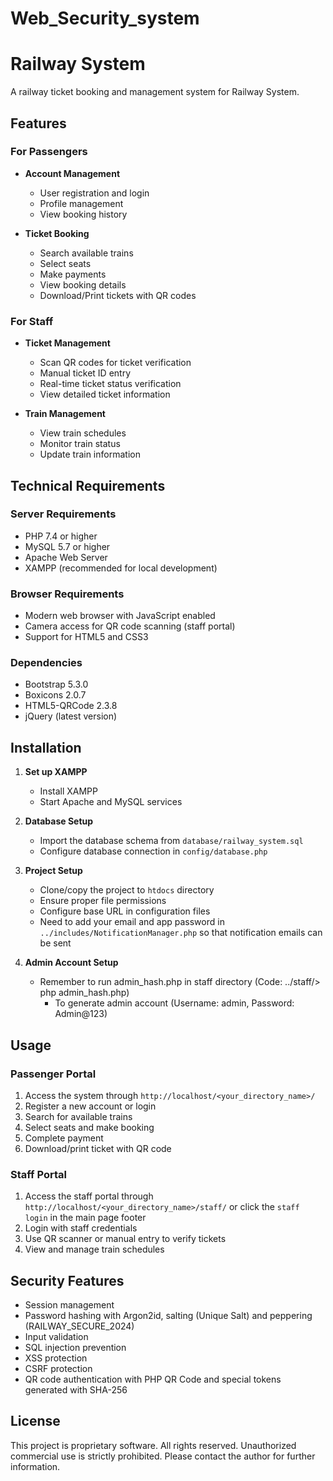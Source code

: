 # Web_Security_system
# Railway System

A railway ticket booking and management system for Railway System.

## Features

### For Passengers
- **Account Management**
  - User registration and login
  - Profile management
  - View booking history

- **Ticket Booking**
  - Search available trains
  - Select seats
  - Make payments
  - View booking details
  - Download/Print tickets with QR codes

### For Staff
- **Ticket Management**
  - Scan QR codes for ticket verification
  - Manual ticket ID entry
  - Real-time ticket status verification
  - View detailed ticket information

- **Train Management**
  - View train schedules
  - Monitor train status
  - Update train information

## Technical Requirements

### Server Requirements
- PHP 7.4 or higher
- MySQL 5.7 or higher
- Apache Web Server
- XAMPP (recommended for local development)

### Browser Requirements
- Modern web browser with JavaScript enabled
- Camera access for QR code scanning (staff portal)
- Support for HTML5 and CSS3

### Dependencies
- Bootstrap 5.3.0
- Boxicons 2.0.7
- HTML5-QRCode 2.3.8
- jQuery (latest version)

## Installation

1. **Set up XAMPP**
   - Install XAMPP
   - Start Apache and MySQL services

2. **Database Setup**
   - Import the database schema from `database/railway_system.sql`
   - Configure database connection in `config/database.php`

3. **Project Setup**
   - Clone/copy the project to `htdocs` directory
   - Ensure proper file permissions
   - Configure base URL in configuration files
   - Need to add your email and app password in `../includes/NotificationManager.php` so that notification emails can be sent

4. **Admin Account Setup**
   - Remember to run admin_hash.php in staff directory (Code: ../staff/> php admin_hash.php)
     - To generate admin account (Username: admin, Password: Admin@123)

## Usage

### Passenger Portal
1. Access the system through `http://localhost/<your_directory_name>/`
2. Register a new account or login
3. Search for available trains
4. Select seats and make booking
5. Complete payment
6. Download/print ticket with QR code

### Staff Portal
1. Access the staff portal through `http://localhost/<your_directory_name>/staff/` or click the `staff login` in the main page footer
2. Login with staff credentials
3. Use QR scanner or manual entry to verify tickets
4. View and manage train schedules

## Security Features
- Session management
- Password hashing with Argon2id, salting (Unique Salt) and peppering (RAILWAY_SECURE_2024)
- Input validation
- SQL injection prevention
- XSS protection
- CSRF protection
- QR code authentication with PHP QR Code and special tokens generated with SHA-256

## License
This project is proprietary software. All rights reserved. Unauthorized commercial use is strictly prohibited. Please contact the author for further information.
